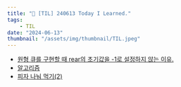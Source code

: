 ```yaml
---
title: "📝 [TIL] 240613 Today I Learned."
tags:
    - TIL
date: "2024-06-13"
thumbnail: "/assets/img/thumbnail/TIL.jpeg"
---
```


- [원형 큐를 구현할 때 rear의 초기값을 -1로 설정하지 않는 이유.](https://www.devkobe24.com/Backend/AnD/2024-06-13-ReasonOfRearIsntSetToMinusOneInCircularQueue.html)
- [알고리즘](https://www.devkobe24.com/Backend/AnD/2024-06-13-AboutAlgorithm.html)
- [피자 나눠 먹기(2)](https://github.com/devKobe24/AlgorithmWithJava/tree/main/%ED%94%84%EB%A1%9C%EA%B7%B8%EB%9E%98%EB%A8%B8%EC%8A%A4/0/120815.%E2%80%85%ED%94%BC%EC%9E%90%E2%80%85%EB%82%98%EB%88%A0%E2%80%85%EB%A8%B9%EA%B8%B0%E2%80%85%EF%BC%882%EF%BC%89)
